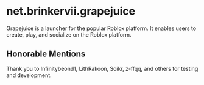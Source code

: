 # net.brinkervii.grapejuice

Grapejuice is a launcher for the popular Roblox platform. It enables users to create, play, and socialize on the Roblox platform.

## Honorable Mentions
Thank you to Infinitybeond1, LithRakoon, Soikr, z-ffqq, and others for testing and development.
